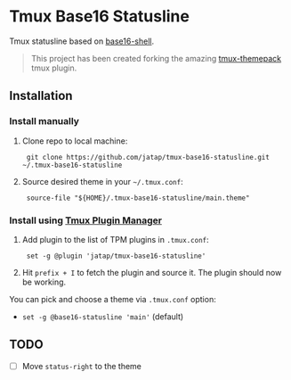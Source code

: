 # Tmux Base16 Statusline

Tmux statusline based on [base16-shell](https://github.com/chriskempson/base16-shell).

> This project has been created forking the amazing [tmux-themepack](https://github.com/jimeh/tmux-themepack/issues) tmux plugin.

## Installation

### Install manually

1. Clone repo to local machine:

        git clone https://github.com/jatap/tmux-base16-statusline.git ~/.tmux-base16-statusline

2. Source desired theme in your `~/.tmux.conf`:

        source-file "${HOME}/.tmux-base16-statusline/main.theme"

### Install using [Tmux Plugin Manager](https://github.com/tmux-plugins/tpm)

1. Add plugin to the list of TPM plugins in `.tmux.conf`:

        set -g @plugin 'jatap/tmux-base16-statusline'

2. Hit `prefix + I` to fetch the plugin and source it. The plugin should now be working.

You can pick and choose a theme via `.tmux.conf` option:

- `set -g @base16-statusline 'main'` (default)

## TODO

- [  ] Move ```status-right``` to the theme
